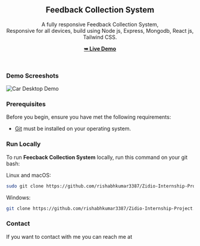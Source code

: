   <div align="center">
  

<br />
<br />

 <h2 align="center"> Feedback Collection System </h2>
 
 A fully responsive Feedback Collection System, <br />Responsive for all devices, build using Node js, Express, Mongodb, React js, Tailwind CSS.
 
<a href="#"><strong>➥ Live Demo</strong></a>
  
</div>
<br />

### Demo Screeshots

![Car Desktop Demo](https://github.com/rishabhkumar3387/Zidio-Internship-Project/Untitled.png)

### Prerequisites

Before you begin, ensure you have met the following requirements:

* [Git](https://git-scm.com/downloads "Download Git") must be installed on your operating system.

### Run Locally

To run **Feecback Collection System** locally, run this command on your git bash:

Linux and macOS:

```bash
sudo git clone https://github.com/rishabhkumar3387/Zidio-Internship-Project.git
```

Windows:

```bash
git clone https://github.com/rishabhkumar3387/Zidio-Internship-Project.git
```

### Contact

If you want to contact with me you can reach me at 

